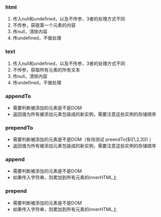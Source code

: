 ### html
1. 传入null和undefined，以及不传参，3者的处理方式不同
2. 不传参，获取第一个元素的内容
3. 传null，清除内容
4. 传undefined，不做处理

### text
1. 传入null和undefined，以及不传参，3者的处理方式不同
2. 不传参，获取所有元素的所有文本
3. 传null，清除内容
4. 传undefined，不做处理

### appendTo
- 需要判断被添加的元素是不是DOM
- 返回值为所有被添加元素包装成的新实例，需要注意这些实例的存储顺序

### prependTo
- 需要判断被添加的元素是不是DOM（有待测试 preendTo($([1,2,3])) ）
- 返回值为所有被添加元素包装成的新实例，需要注意这些实例的存储顺序

### append
- 需要判断被添加的元素是不是DOM
- 如果传入字符串，则累加到所有元素的innerHTML上

### prepend
- 需要判断被添加的元素是不是DOM
- 如果传入字符串，则累加到所有元素的innerHTML上
